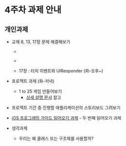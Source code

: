 # 4주차 과제 안내

## 개인과제

* 교재 8, 13, 17장 문제 해결해보기 
	* ~~~8장 : 애니메이션 제어~~~  [완료](https://github.com/iluvdadong/boostcamp_iOS_dadong/tree/master/week1/Quiz) (Next Question 라벨이 사라지는 문제 해결해야함)
	* ~~~13장 : UINavigationController (+12장)~~~ [완료](https://github.com/iluvdadong/boostcamp_iOS_dadong/tree/master/week3/Homepwner)
	* 17장 : 터치 이벤트와 UIResponder (화-오후~)
	
* 프로젝트 과제 (화-저녁)
	* 1 to 25 게임 만들어보기 
		* [상세 설명 문서](project_description/OneToTwentyFive.md) 참고
	
* 프로젝트 기간 중 진행할 애플리케이션의 스토리보드 그려보기
* [iOS 프로그래밍 가이드 읽어오기 과제](reading/ios_reading_assignment_prog_guide_2.pdf) - 두 번째 읽어오기 과제

* 생각과제
	* 우리는 왜 클래스 또는 구조체를 사용할까?
